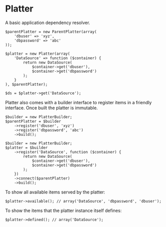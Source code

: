 # Platter

A basic application dependency resolver.

    $parentPlatter = new ParentPlatter(array(
        'dbuser' => 'xyz',
        'dbpassword' => 'abc'
    ));

    $platter = new Platter(array(
        'DataSource' => function ($container) {
            return new DataSource(
                $container->get('dbuser'),
                $container->get('dbpassword')
            );
        }
    ), $parentPlatter);

    $ds = $platter->get('DataSource');

Platter also comes with a builder interface to register
items in a friendly interface. Once built the platter
is immutable.

    $builder = new PlatterBuilder;
    $parentPlatter = $builder
        ->register('dbuser', 'xyz')
        ->register('dbpassword', 'abc')
        ->build();

    $builder = new PlatterBuilder;
    $platter = $builder
        ->register('DataSource', function ($container) {
            return new DataSource(
                $container->get('dbuser'),
                $container->get('dbpassword')
            );
        })
        ->connect($parentPlatter)
        ->build();

To show all available items served by the platter:

    $platter->available(); // array('DataSource', 'dbpassword', 'dbuser');

To show the items that the platter instance itself defines:

    $platter->defined(); // array('DataSource');